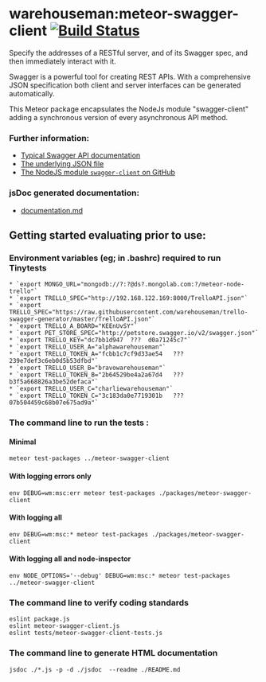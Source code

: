 # warehouseman:meteor-swagger-client  [![Build Status](https://travis-ci.org/warehouseman/meteor-swagger-client.svg?branch=master)](https://travis-ci.org/warehouseman/meteor-swagger-client)

Specify the addresses of a RESTful server, and of its Swagger spec, and then immediately interact with it.

Swagger is a powerful tool for creating REST APIs.  With a comprehensive JSON specification both client and server interfaces can be generated automatically.

This Meteor package encapsulates the NodeJs module "swagger-client" adding a synchronous version of every asynchronous API method.

### Further information:

 - [Typical Swagger API documentation](http://petstore.swagger.io/)
 - [The underlying JSON file](http://codebeautify.org/jsonviewer/ec183d)
 - [The NodeJS module `swagger-client` on GitHub](https://github.com/swagger-api/swagger-js)

### jsDoc generated documentation:

 - [documentation.md](./documentation.md)

## Getting started evaluating prior to use:

### Environment variables (eg; in .bashrc) required to run Tinytests
 
    * `export MONGO_URL="mongodb://?:?@ds?.mongolab.com:?/meteor-node-trello"`
    * `export TRELLO_SPEC="http://192.168.122.169:8000/TrelloAPI.json"`
    * `export TRELLO_SPEC="https://raw.githubusercontent.com/warehouseman/trello-swagger-generator/master/TrelloAPI.json"`
    * `export TRELLO_A_BOARD="KEEnUvSY"`
    * `export PET_STORE_SPEC="http://petstore.swagger.io/v2/swagger.json"`
    * `export TRELLO_KEY="dc7bb1d947  ???  d0a71245c7"`
    * `export TRELLO_USER_A="alphawarehouseman"`
    * `export TRELLO_TOKEN_A="fcbb1c7cf9d33ae54   ???   239e7def3c6eb0d5b53dfbd"`
    * `export TRELLO_USER_B="bravowarehouseman"`
    * `export TRELLO_TOKEN_B="2b64529be4a2a67d4   ???   b3f5a668826a3be52defaca"`
    * `export TRELLO_USER_C="charliewarehouseman"`
    * `export TRELLO_TOKEN_C="3c183da0e7719301b   ???   07b504459c68b07e675ad9a"`

### The command line to run the tests :

#### Minimal

    meteor test-packages ../meteor-swagger-client

#### With logging errors only

    env DEBUG=wm:msc:err meteor test-packages ./packages/meteor-swagger-client

#### With logging all

    env DEBUG=wm:msc:* meteor test-packages ./packages/meteor-swagger-client

#### With logging all and node-inspector

    env NODE_OPTIONS='--debug' DEBUG=wm:msc:* meteor test-packages ../meteor-swagger-client

### The command line to verify coding standards

    eslint package.js 
    eslint meteor-swagger-client.js 
    eslint tests/meteor-swagger-client-tests.js

### The command line to generate HTML documentation

    jsdoc ./*.js -p -d ./jsdoc  --readme ./README.md

